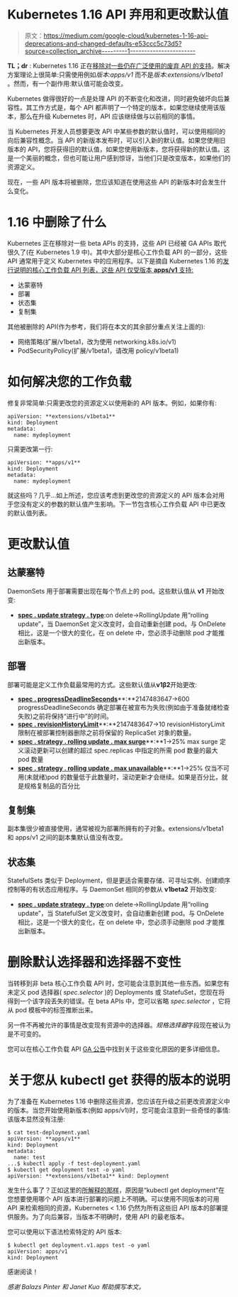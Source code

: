 # Kubernetes 1.16 API 弃用和更改默认值

> 原文：<https://medium.com/google-cloud/kubernetes-1-16-api-deprecations-and-changed-defaults-e53ccc5c73d5?source=collection_archive---------1----------------------->

**TL；dr** : Kubernetes 1.16 正在[移除对一些仍在广泛使用的废弃 API 的支持](https://kubernetes.io/blog/2019/07/18/api-deprecations-in-1-16/)。解决方案理论上很简单:只需使用例如*版本:apps/v1* 而不是*版本:extensions/v1beta1* 。然而，有一个副作用:默认值可能会改变。

Kubernetes 做得很好的一点是处理 API 的不断变化和改进，同时避免破坏向后兼容性。其工作方式是，每个 API 都声明了一个特定的版本，如果您继续使用该版本，那么在升级 Kubernetes 时，API 应该继续做与以前相同的事情。

当 Kubernetes 开发人员想要更改 API 中某些参数的默认值时，可以使用相同的向后兼容性概念。当 API 的新版本发布时，可以引入新的默认值。如果您使用旧版本的 API，您将获得旧的默认值，如果您使用新版本，您将获得新的默认值。这是一个美丽的概念，但也可能让用户感到惊讶，当他们只是改变版本，如果他们的资源定义。

现在，一些 API 版本将被删除，您应该知道在使用这些 API 的新版本时会发生什么变化。

# 1.16 中删除了什么

Kubernetes 正在移除对一些 beta APIs 的支持，这些 API 已经被 GA APIs 取代很久了(在 Kubernetes 1.9 中)。其中大部分是核心工作负载 API 的一部分，这些 API 通常用于定义 Kubernetes 中的应用程序。以下是摘自 Kubernetes 1.16 的[发行说明的核心工作负载 API 列表，这些 API 仅受版本 **apps/v1** 支持:](https://github.com/kubernetes/kubernetes/blob/master/CHANGELOG-1.16.md#deprecations-and-removals)

*   达蒙塞特
*   部署
*   状态集
*   复制集

其他被删除的 API(作为参考，我们将在本文的其余部分重点关注上面的):

*   网络策略(扩展/v1beta1，改为使用 networking.k8s.io/v1)
*   PodSecurityPolicy(扩展/v1beta1，请改用 policy/v1beta1)

# 如何解决您的工作负载

修复非常简单:只需更改您的资源定义以使用新的 API 版本。例如，如果你有:

```
apiVersion: **extensions/v1beta1**
kind: Deployment
metadata:
  name: mydeployment
```

只需更改第一行:

```
apiVersion: **apps/v1**
kind: Deployment
metadata:
  name: mydeployment
```

就这些吗？几乎…如上所述，您应该考虑到更改您的资源定义的 API 版本会对用于您没有定义的参数的默认值产生影响。下一节包含核心工作负载 API 中已更改的默认值列表。

# 更改默认值

## 达蒙塞特

DaemonSets 用于部署需要出现在每个节点上的 pod。这些默认值从 **v1** 开始改变:

*   [**spec . update strategy . type**](https://kubernetes.io/docs/concepts/workloads/controllers/statefulset/#update-strategies):on delete->RollingUpdate
    用“rolling update”，当 DaemonSet 定义改变时，会自动重新创建 pod。与 OnDelete 相比，这是一个很大的变化，在 on delete 中，您必须手动删除 pod 才能推出新版本。

## 部署

部署可能是定义工作负载最常用的方式。这些默认值从**v1β2**开始更改:

*   [**spec . progressDeadlineSeconds**](https://kubernetes.io/docs/concepts/workloads/controllers/deployment/#writing-a-deployment-spec)**:**2147483647→600
    progressDeadlineSeconds 确定部署在被宣布为失败(例如由于准备就绪检查失败)之前将保持“进行中”的时间。
*   [**spec . revisionHistoryLimit**](https://kubernetes.io/docs/concepts/workloads/controllers/deployment/#writing-a-deployment-spec)**:**2147483647→10
    revisionHistoryLimit 限制在被部署控制器删除之前将保留的 ReplicaSet 对象的数量。
*   [**spec . strategy . rolling update . max surge**](https://kubernetes.io/docs/concepts/workloads/controllers/deployment/#writing-a-deployment-spec)**:**1→25%
    max surge 定义滚动更新可以创建的超过 spec.replicas 中指定的所需 pod 数量的最大 pod 数量
*   [**spec . strategy . rolling update . max unavailable**](https://kubernetes.io/docs/concepts/workloads/controllers/deployment/#writing-a-deployment-spec)**:**1→25%
    仅当不可用(未就绪)pod 的数量低于此数量时，滚动更新才会继续。如果是百分比，就是规格复制品的百分比

## 复制集

副本集很少被直接使用，通常被视为部署所拥有的子对象。extensions/v1beta1 和 apps/v1 之间的副本集默认值没有改变。

## 状态集

StatefulSets 类似于 Deployment，但是更适合需要存储、可寻址实例、创建顺序控制等的有状态应用程序。与 DaemonSet 相同的参数从 **v1beta2** 开始改变:

*   [**spec . update strategy . type**](https://kubernetes.io/docs/concepts/workloads/controllers/statefulset/#update-strategies):on delete→RollingUpdate
    用“rolling update”，当 StatefulSet 定义改变时，会自动重新创建 pod。与 OnDelete 相比，这是一个很大的变化，在 on delete 中，您必须手动删除 pod 才能推出新版本。

# 删除默认选择器和选择器不变性

当转移到非 beta 核心工作负载 API 时，您可能会注意到其他一些东西。如果您有未定义 pod 选择器( *spec.selector* )的 Deployments 或 StatefuSet，您现在将得到一个该字段丢失的错误。在 beta APIs 中，您可以省略 *spec.selector* ，它将从 pod 模板中的标签推断出来。

另一件不再被允许的事情是改变现有资源中的选择器。*规格选择器*字段现在被认为是不可变的。

您可以在核心工作负载 API [GA 公告](https://kubernetes.io/docs/concepts/workloads/controllers/statefulset/)中找到关于这些变化原因的更多详细信息。

# 关于您从 kubectl get 获得的版本的说明

为了准备在 Kubernetes 1.16 中删除这些资源，您应该在升级之前更改资源定义中的版本。当您开始使用新版本(例如 apps/v1)时，您可能会注意到一些奇怪的事情:该版本显然没有注册:

```
$ cat test-deployment.yaml
apiVersion: **apps/v1**
kind: Deployment
metadata:
  name: test
...$ kubectl apply -f test-deployment.yaml
$ kubectl get deployment test -o yaml
apiVersion: **extensions/v1beta1** kind: Deployment
```

发生什么事了？正如这里的[所解释的那样](https://github.com/kubernetes/kubernetes/issues/58131#issuecomment-356823588)，原因是“kubectl get deployment”在您想要使用哪个 API 版本进行部署的问题上不明确。可以使用不同版本的可用 API 来检索相同的资源，Kubernetes < 1.16 仍然为所有这些旧 API 版本的部署提供服务。为了向后兼容，当版本不明确时，使用 API 的最老版本。

您可以使用以下语法检索特定的 API 版本:

```
$ kubectl get deployment.v1.apps test -o yaml
apiVersion: apps/v1
kind: Deployment
```

感谢阅读！

*感谢 Balazs Pinter 和 Janet Kuo 帮助撰写本文。*